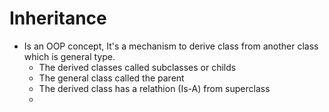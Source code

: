 # Inheritance

- Is an OOP concept, It's a mechanism to derive class from another class which is general type.
  - The derived classes called subclasses or childs
  - The general class called the parent
  - The derived class has a relathion (Is-A) from superclass
  - 